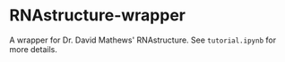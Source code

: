 # RNAstructure-wrapper

A wrapper for Dr. David Mathews' RNAstructure. See `tutorial.ipynb` for more details. 
